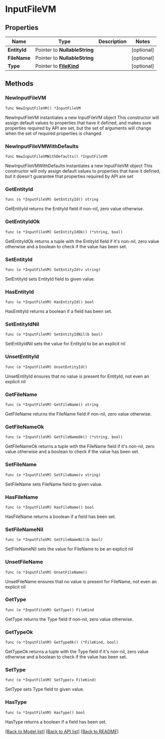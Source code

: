 # InputFileVM

## Properties

Name | Type | Description | Notes
------------ | ------------- | ------------- | -------------
**EntityId** | Pointer to **NullableString** |  | [optional] 
**FileName** | Pointer to **NullableString** |  | [optional] 
**Type** | Pointer to [**FileKind**](FileKind.md) |  | [optional] 

## Methods

### NewInputFileVM

`func NewInputFileVM() *InputFileVM`

NewInputFileVM instantiates a new InputFileVM object
This constructor will assign default values to properties that have it defined,
and makes sure properties required by API are set, but the set of arguments
will change when the set of required properties is changed

### NewInputFileVMWithDefaults

`func NewInputFileVMWithDefaults() *InputFileVM`

NewInputFileVMWithDefaults instantiates a new InputFileVM object
This constructor will only assign default values to properties that have it defined,
but it doesn't guarantee that properties required by API are set

### GetEntityId

`func (o *InputFileVM) GetEntityId() string`

GetEntityId returns the EntityId field if non-nil, zero value otherwise.

### GetEntityIdOk

`func (o *InputFileVM) GetEntityIdOk() (*string, bool)`

GetEntityIdOk returns a tuple with the EntityId field if it's non-nil, zero value otherwise
and a boolean to check if the value has been set.

### SetEntityId

`func (o *InputFileVM) SetEntityId(v string)`

SetEntityId sets EntityId field to given value.

### HasEntityId

`func (o *InputFileVM) HasEntityId() bool`

HasEntityId returns a boolean if a field has been set.

### SetEntityIdNil

`func (o *InputFileVM) SetEntityIdNil(b bool)`

 SetEntityIdNil sets the value for EntityId to be an explicit nil

### UnsetEntityId
`func (o *InputFileVM) UnsetEntityId()`

UnsetEntityId ensures that no value is present for EntityId, not even an explicit nil
### GetFileName

`func (o *InputFileVM) GetFileName() string`

GetFileName returns the FileName field if non-nil, zero value otherwise.

### GetFileNameOk

`func (o *InputFileVM) GetFileNameOk() (*string, bool)`

GetFileNameOk returns a tuple with the FileName field if it's non-nil, zero value otherwise
and a boolean to check if the value has been set.

### SetFileName

`func (o *InputFileVM) SetFileName(v string)`

SetFileName sets FileName field to given value.

### HasFileName

`func (o *InputFileVM) HasFileName() bool`

HasFileName returns a boolean if a field has been set.

### SetFileNameNil

`func (o *InputFileVM) SetFileNameNil(b bool)`

 SetFileNameNil sets the value for FileName to be an explicit nil

### UnsetFileName
`func (o *InputFileVM) UnsetFileName()`

UnsetFileName ensures that no value is present for FileName, not even an explicit nil
### GetType

`func (o *InputFileVM) GetType() FileKind`

GetType returns the Type field if non-nil, zero value otherwise.

### GetTypeOk

`func (o *InputFileVM) GetTypeOk() (*FileKind, bool)`

GetTypeOk returns a tuple with the Type field if it's non-nil, zero value otherwise
and a boolean to check if the value has been set.

### SetType

`func (o *InputFileVM) SetType(v FileKind)`

SetType sets Type field to given value.

### HasType

`func (o *InputFileVM) HasType() bool`

HasType returns a boolean if a field has been set.


[[Back to Model list]](../README.md#documentation-for-models) [[Back to API list]](../README.md#documentation-for-api-endpoints) [[Back to README]](../README.md)


